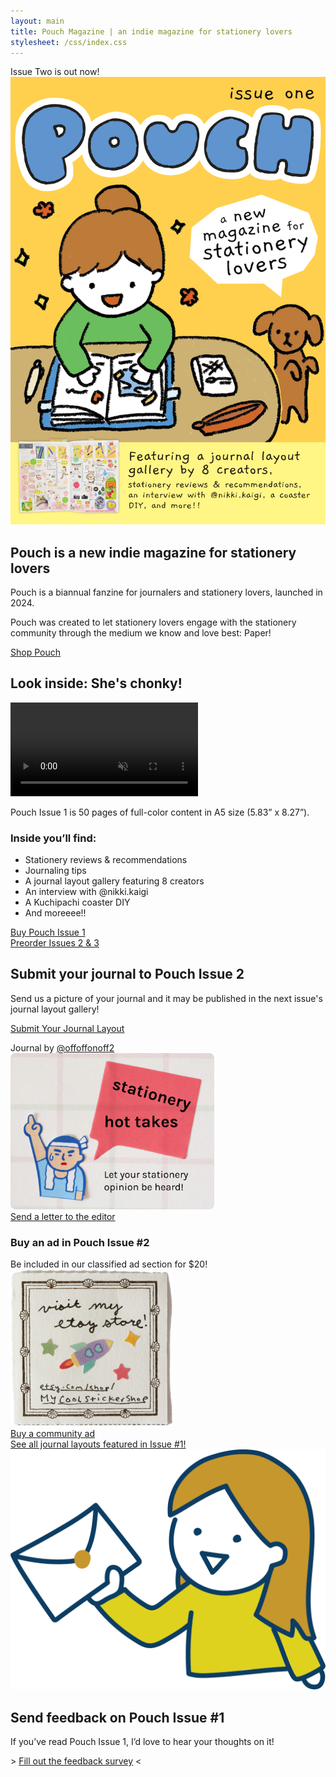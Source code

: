 ```yaml
---
layout: main
title: Pouch Magazine | an indie magazine for stationery lovers
stylesheet: /css/index.css
---
```


<div class="issue2-scene hero">
  <div class="wall">
    <div class="main-scene">
      <div class="prof-bunny-box">
        <div class="prof-dialogue"></div>
        <div class="prof-bunny"></div>
      </div>
      <div class="pouch-out-now">
        <div class="pouch-scene-title"></div>
        <div class="pouch-scene-subtitle">
          Issue Two is out now! 
        </div>
        <div class="pouch-scene-rope"></div>
      </div>
      <div class="shop"></div>
    </div>
  </div>
  <div class="floor"></div>
</div>

<div class="intro">

  <div class="mag">
    <img src="/images/cover.png" class="shadowed">
  </div>

  <div class="desc">
    <h2>Pouch is a new indie magazine for stationery lovers</h2>
    <p>Pouch is a biannual fanzine for journalers and stationery lovers, launched in 2024.
    <p>Pouch was created to let stationery lovers engage with the stationery community through the medium we know and love best: Paper!
    <p><a href="https://shop.pouchmagazine.com" class="button">Shop Pouch</a>
  </div>
</div>

<div class="washi-top">
  <div class="container">
    <h2><span>Look inside: She's chonky!</span></h2>
    <video autoplay controls disablepictureinpicture loop muted playsinline preload=auto>
      <source src="/images/flipthrough.mp4" type="video/mp4" />
    </video>
    <div class="look-inside">
      <p>Pouch Issue 1 is 50 pages of full-color content in A5 size (5.83” x 8.27”).
      <h3>Inside you’ll find:</h3>
      <ul>
        <li>Stationery reviews & recommendations
        <li>Journaling tips
        <li>A journal layout gallery featuring 8 creators
        <li>An interview with @nikki.kaigi
        <li>A Kuchipachi coaster DIY
        <li>And moreeee!!
    </div>
  </div>
</div>

<div class="halfpage-rounded">
  <div class="buy-pouch-issue-1">
    <div class="header-image"></div>
    <div class="button-banner">
      <a href="https://shop.pouchmagazine.com/b/DFxGZ" class="button">Buy Pouch Issue 1</a>
    </div>
  </div>
  <div class="buy-2025-subscription">
    <div class="header-image"></div>
    <div class="button-banner">
      <a href="https://shop.pouchmagazine.com/b/preorder-pouch-2-and-3" class="button">Preorder Issues 2 &amp; 3</a>
    </div>
  </div>
</div>

<div class="be-part-of-gallery" id="submit">
  <div class="description">
    <h2>Submit your journal to Pouch Issue 2</h2>
    <p>Send us a picture of your journal and it may be published in the next issue's journal layout gallery!</p>
    <p class="button-banner"><a href="/submit-journal-layout" class="button">Submit Your Journal Layout</a></p>
  </div>
  <div class="header-image"></div>
  <div class="credit">Journal by <a href="https://www.instagram.com/offoffonoff2/" target="_blank">@offoffonoff2</a></div>
</div>

<div class="halfpage-rounded">
  <div class="submit-hot-take">
    <div class="header-image">
      <img src="/images/hottakes.png" height="250" />
    </div>
    <div class="button-banner">
      <a href="/send-hot-take" class="button">Send a letter to the editor</a>
    </div>
  </div>
  <div class="buy-classified-ad">
    <div class="header-image">
      <div class="ad-copy">
        <h3>Buy an ad in Pouch Issue #2</h3>
        <div>Be included in our classified ad section for $20!</div>
      </div>
      <div class="add-image">
        <img src="/images/classified-ads.png" width="260" height="251" />
      </div>
    </div>
    <div class="button-banner">
      <a href="/classifieds" class="button">Buy a community ad</a>
    </div>
  </div>
</div>

<div class="gallery-link">
  <a class="layout-gallery-link" href="/pouch-01/layout-gallery">
    <div class="callout">
      See all journal layouts featured in Issue #1!
    </div>
  </a>
</div>

<div class="feedback">
  <a href="https://vrk2.link/APELyW" target="_blank"><img src="/images/pouch-feedback-graphic.png"></a>
  <div class="feedback-text">
    <h2>Send feedback on Pouch Issue #1</h2>
    <p>If you’ve read Pouch Issue 1, I’d love to hear your thoughts on it!
    <p>&gt; <a href="https://vrk2.link/APELyW" target="_blank">Fill out the feedback survey</a> &lt;
  </div>
</div>